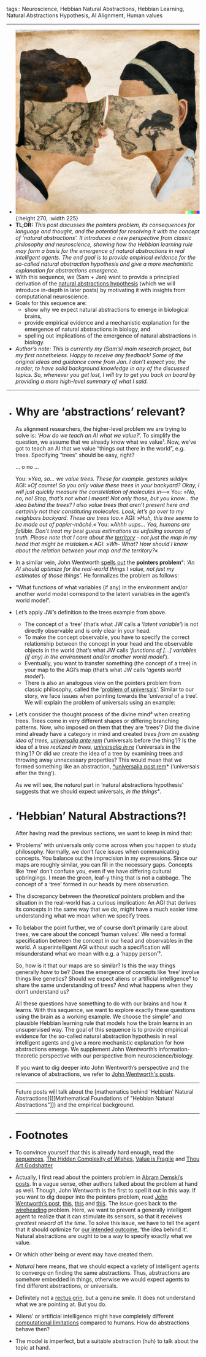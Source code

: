 tags:: Neuroscience, Hebbian Natural Abstractions, Hebbian Learning, Natural Abstractions Hypothesis, AI Alignment, Human values

- ---
- ![hebbiannaturalabstractions.webp](../assets/hebbiannaturalabstractions_1738438804081_0.webp){:height 270, :width 225}
- **TL;DR:** *This post discusses the pointers problem, its consequences for language and thought, and the potential for resolving it with the concept of 'natural abstractions'. It introduces a new perspective from classic philosophy and neuroscience, showing how the Hebbian learning rule may form a basis for the emergence of natural abstractions in real intelligent agents. The end goal is to provide empirical evidence for the so-called natural abstraction hypothesis and give a more mechanistic explanation for abstractions emergence.*
- With this sequence, we (Sam + Jan) want to provide a principled derivation of the [natural abstractions hypothesis](https://www.alignmentforum.org/posts/Nwgdq6kHke5LY692J/alignment-by-default#Unsupervised__Natural_Abstractions) (which we will introduce in-depth in later posts) by motivating it with insights from computational neuroscience.
- Goals for this sequence are:
	- show why we expect natural abstractions to emerge in biological brains,
	- provide empirical evidence and a mechanistic explanation for the emergence of natural abstractions in biology, and
	- spelling out implications of the emergence of natural abstractions in biology.
- *Author’s note: This is currently my (Sam’s) main research project, but my first nonetheless. Happy to receive any feedback! Some of the original ideas and guidance come from Jan. I don’t expect you, the reader, to have solid background knowledge in any of the discussed topics. So, whenever you get lost, I will try to get you back on board by providing a more high-level summary of what I said.*
- ---
- # Why are ‘abstractions’ relevant?
  
  As alignment researchers, the higher-level problem we are trying to solve is: ‘*How do we teach an AI what we value?*’. To simplify the question, we assume that we already know what we value¹. Now, we’ve got to teach an AI that we value “things out there in the world”, e.g. trees. Specifying “trees” should be easy, right?
  
  … o no …
  
  You: »*Yea, so… we value trees. These for example. *gestures wildly**«
  AGI: »*Of course! So you only value these trees in your backyard? Okay, I will just quickly measure the constellation of molecules in—*«
  You: »*No, no, no! Stop, that’s not what I meant! Not only those, but you know… the idea behind the trees?  I also value trees that aren’t present here and certainly not their constituting molecules. Look, let’s go over to my neighbors backyard. These are trees too.*«
  AGI: »*Huh, this tree seems to be made out of papier-mâché.*«
  You: »*Ahhh uups… Yea, humans are fallible. Don’t treat my best guess estimations as unfailing sources of truth. Please note that I care about the [territory](https://www.wikiwand.com/en/On_Exactitude_in_Science) - not just the map in my head that might be mistaken.*«
  AGI: »*Wh- What? How should I know about the relation between your map and the territory?*«
- In a similar vein, John Wentworth [spells out](https://www.lesswrong.com/posts/gQY6LrTWJNkTv8YJR/the-pointers-problem-human-values-are-a-function-of-humans) the **pointers problem**²: *‘An AI should optimize for the real-world things I value, not just my estimates of those things’.* He formalizes the problem as follows:
- “What functions of what variables (if any) in the environment and/or another world model correspond to the latent variables in the agent’s world model”.
- Let’s apply JW’s definition to the trees example from above.
	- The concept of a ‘tree’ (that’s what JW calls a ‘*latent variable’*) is not directly observable and is only clear in your head.
	- To make the concept observable, you have to specify the correct relationship between the concept in your head and the observable objects in the world (that’s what JW calls ‘*functions of […] variables (if any) in the environment and/or another world model*’).
	- Eventually, you want to transfer something (the concept of a tree) in your map to the AGI’s map (that’s what JW calls ‘*agents world model*’).
	- There is also an analogous view on the pointers problem from classic philosophy, called the ‘[problem of universals](https://www.wikiwand.com/en/Problem%20of%20universals)’. Similar to our story, we face issues when pointing towards the ‘*universal* of a tree’. We will explain the problem of universals using an example:
- Let’s consider the thought process of the divine mind³ when creating trees. Trees come in very different shapes or differing branching patterns. Now, who imposed on them that they are ‘trees’? Did the divine mind already have a category in mind and created *trees from an existing idea of trees, [universalia ante rem](https://plato.stanford.edu/entries/universals-medieval/notes.html#note-4)* (‘universals before the thing’)? Is the idea of a tree *realized in trees, [universalia in re](https://plato.stanford.edu/entries/universals-medieval/notes.html#note-4)* (’universals in the thing’)? Or did *we* create the idea of a tree by examining trees and throwing away unnecessary properties? This would mean that we formed something like an abstraction, [*universalia post rem](https://www.notion.so/8d6313e54ea14b678c76ce718de8cdbb?pvs=21)* (’universals after the thing’).
  
  As we will see, the *natural* part in ‘natural abstractions hypothesis’ suggests that we should expect universals, *in the things*⁴.
- # ‘Hebbian’ Natural Abstractions?!
  
  After having read the previous sections, we want to keep in mind that:
- ‘Problems’ with universals only come across when you happen to study philosophy. Normally, we don’t face issues when communicating concepts. You balance out the imprecision in my expressions. Since our maps are roughly similar, you can fill in the necessary gaps. Concepts like ‘tree’ don’t confuse you, even if we have differing cultural upbringings. I mean the green, leaf-y thing that is not a cabbage. The concept of a ‘tree’ formed in our heads by mere observation.
- The discrepancy between the *theoretical* pointers problem and the situation in the real-world has a curious implication: An AGI that derives its concepts in the same way that we do, might have a much easier time understanding what we mean when we specify trees.
- To belabor the point further, we of course don’t primarily care about trees, we care about the concept ‘human values’. We need a formal specification between the concept in our head and observables in the world. A superintelligent AGI without such a specification will misunderstand what we mean with e.g. a ‘happy person’⁵.
  
  So, how is it that our maps are so similar? Is this the way things generally *have* to be? Does the emergence of concepts like ‘tree’ involve things like genetics? Should we expect aliens or artificial intelligence⁶ to share the same understanding of trees? And what happens when they don’t understand us?
  
  All these questions have something to do with our brains and how it learns. With this sequence, we want to explore exactly these questions using the brain as a working example. We choose the simple⁷ and plausible Hebbian learning rule that models how the brain learns in an unsupervised  way. The goal of this sequence is to provide empirical evidence for the so-called natural abstraction hypothesis in real intelligent agents and give a more mechanistic explanation for how abstractions emerge. We supplement John Wentworth’s information-theoretic perspective with our perspective from neuroscience/biology.
  
  If you want to dig deeper into John Wentworth’s perspective and the relevance of abstractions, we refer to [John Wentworth's posts](https://www.alignmentforum.org/posts/cy3BhHrGinZCp3LXE/testing-the-natural-abstraction-hypothesis-project-intro).
  
  ---
  
  Future posts will talk about the [mathematics behind 'Hebbian' Natural Abstractions]([[Mathematical Foundations of "Hebbian Natural Abstractions"]]) and the empirical background.
  
  ---
- # Footnotes
- To convince yourself that this is already hard enough, read the [sequences](https://www.lesswrong.com/rationality), [The Hidden Complexity of Wishes](https://www.lesswrong.com/posts/4ARaTpNX62uaL86j6/the-hidden-complexity-of-wishes), [Value is Fragile](https://www.lesswrong.com/posts/cSXZpvqpa9vbGGLtG/thou-art-godshatter) and [Thou Art Godshatter](https://www.lesswrong.com/posts/cSXZpvqpa9vbGGLtG/thou-art-godshatter)
- Actually, I first read about the pointers problem in [Abram Demski’s posts](https://www.lesswrong.com/s/SBfqYgHf2zvxyKDtB/p/5bd75cc58225bf06703754b3). In a vague sense, other authors talked about the problem at hand as well. Though, John Wentworth is the first to spell it out in this way. If you want to dig deeper into the pointers problem, read [John Wentworth’s post](https://www.lesswrong.com/posts/gQY6LrTWJNkTv8YJR/the-pointers-problem-human-values-are-a-function-of-humans), [this](https://www.lesswrong.com/s/SBfqYgHf2zvxyKDtB), [this](https://www.lesswrong.com/posts/7Zn4BwgsiPFhdB6h8/the-pointers-problem-clarifications-variations) and [this](https://www.lesswrong.com/posts/nFv2buafNc9jSaxAH/siren-worlds-and-the-perils-of-over-optimised-search).  The issue goes back to the [wireheading](https://arxiv.org/pdf/1605.03143.pdf) problem. Here, we want to prevent a generally intelligent agent to realize that it can stimulate its sensors, so that it receives *greatest reward all the time*. To solve this issue, we have to tell the agent that it should optimize for [our intended outcome](https://www.notion.so/8d6313e54ea14b678c76ce718de8cdbb?pvs=21), ‘the idea behind it’. Natural abstractions are ought to be a way to specify exactly what we value.
- Or which other being or event may have created them.
- *Natural* here means, that we should expect a variety of intelligent agents to converge on finding the same abstractions. Thus, abstractions are somehow embedded in things, otherwise we would expect agents to find different abstractions, or universals.
- Definitely not a [rectus grin](https://www.wikiwand.com/en/Risus_sardonicus), but a genuine smile. It does not understand what we are pointing at. But you do.
- ‘Aliens’ or artificial intelligence might have completely different [computational limitations](https://arbital.com/p/solomonoff_induction/?l=1hh) compared to humans. How do abstractions behave then?
- The model is imperfect, but a suitable abstraction (huh) to talk about the topic at hand.